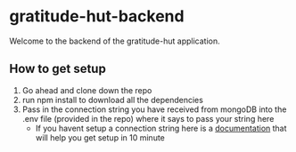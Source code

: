 # gratitude-hut-backend

Welcome to the backend of the gratitude-hut application.

## How to get setup 
 1. Go ahead and clone down the repo 
 2. run npm install to download all the dependencies 
 3. Pass in the connection string you have received from mongoDB into the .env file (provided in the repo) where it says to pass your string here
     * If you havent setup a connection string here is a [documentation](https://github.com/stammareddi/gratitude-hut-backend) that will help you get setup in 10 minute 




